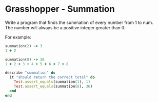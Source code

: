 # Grasshopper - Summation



Write a program that finds the summation of every number from 1 to num. The number will always be a positive integer greater than 0.

For example:

```ruby
summation(2) -> 3
1 + 2

summation(8) -> 36
1 + 2 + 3 + 4 + 5 + 6 + 7 + 8
```



```ruby
describe "summation" do
  it "should return the correct total" do
    Test.assert_equals(summation(1), 1)
    Test.assert_equals(summation(8), 36)
  end
end
```

